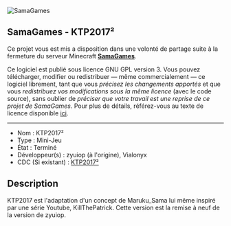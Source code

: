 ![SamaGames](https://assets.samagames.net/images/logo.png "SamaGames logo")

## SamaGames - KTP2017²

Ce projet vous est mis a disposition dans une volonté de partage suite à la fermeture du serveur Minecraft [**SamaGames**](http://samagames.net).

Ce logiciel est publié sous licence GNU GPL version 3. Vous pouvez télécharger, modifier ou redistribuer — même commercialement — ce logiciel librement, tant que vous *précisez les changements apportés* et que vous *redistribuez vos modifications sous la même licence* (avec le code source), sans oublier de *préciser que votre travail est une reprise de ce projet de SamaGames*.
Pour plus de détails, référez-vous au texte de licence disponible [ici](LICENCE).

------------------------------------

- Nom : KTP2017²
- Type : Mini-Jeu
- État : Terminé
- Développeur(s) : zyuiop (à l'origine), Vialonyx
- CDC (Si existant) : [KTP2017²](https://end.samagames.net/ressources/ktp2017-2.pdf)


## Description
KTP2017 est l'adaptation d'un concept de Maruku_Sama lui même inspiré par une série Youtube, KillThePatrick. Cette version est la remise à neuf de la version de zyuiop.